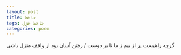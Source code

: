 ```yaml
---
layout: post
title: حافظ
tags: حافظ غزل
categories: poem
---
```


گرچه راهیست پر از بیم ز ما تا بر دوست / رفتن آسان بود ار واقف منزل باشی
